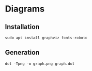 # Diagrams

## Installation

    sudo apt install graphviz fonts-roboto

## Generation

    dot -Tpng -o graph.png graph.dot